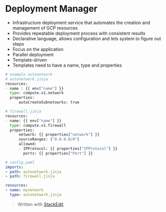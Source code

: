
# Deployment Manager

- Infrastructure deployment service that automates the creation and management of GCP resources
- Provides repeatable deployment process with consistent results
- Declarative language, allows configuration and lets system to figure out steps
- Focus on the application
- Parallel deployment
- Template-driven
- Templates need to have a name, type and properties

```python
# example autonetwork
# autonetwork.jinja
resources: 
- name : {{ env["name"] }}
  type: compute.v1.network
  properties: 
	  autoCreateSubnetowrks: true
```
```python
# firewall.jinja
resources:
- name: {{ env["name"] }}
  type: compute.v1.firewall
  properties:
	  network: {{ properties["network"] }}
	  sourceRanges: ["0.0.0.0/0"]
	  allowed:
	  - IPProtocol: {{ properties["IPProtocol"] }}
	    ports: {{ properties["Port"] }}
```

```yaml
# config.yaml
imports:
- path: autonetwork.jinja
- path: firewall.jinja

resources:
- name: mynetwork
  type: autonetwork.jinja

```

> Written with [StackEdit](https://stackedit.io/).
<!--stackedit_data:
eyJoaXN0b3J5IjpbLTkwMzg3OTk5XX0=
-->